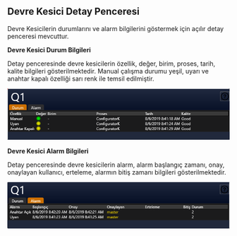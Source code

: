 ## **Devre Kesici Detay Penceresi**

Devre Kesicilerin durumlarını ve alarm bilgilerini göstermek için açılır detay penceresi mevcuttur. 

**Devre Kesici Durum Bilgileri**

Detay penceresinde devre kesicilerin özellik, değer, birim, proses, tarih, kalite bilgileri gösterilmektedir. Manual çalışma durumu yeşil, uyarı ve anahtar kapalı özelliği sarı renk ile temsil edilmiştir.

![image.png](/.attachments/image-e99175da-6edd-43c4-978f-8c38e9d2deca.png)

**Devre Kesici Alarm Bilgileri**

Detay penceresinde devre kesicilerin alarm, alarm başlangıç zamanı, onay, onaylayan kullanıcı, erteleme, alarmın bitiş zamanı bilgileri gösterilmektedir.

![image.png](/.attachments/image-46b6b33c-8205-49bd-bf36-ba3a5d90de42.png)

